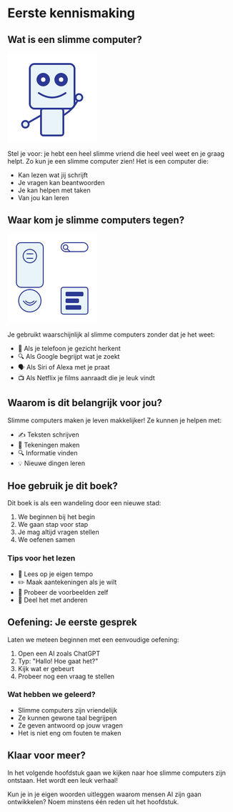 # Eerste kennismaking

## Wat is een slimme computer?

![Een vriendelijke robot die zwaait](/static/images/friendly_robot.png)

Stel je voor: je hebt een heel slimme vriend die heel veel weet en je graag helpt. Zo kun je een slimme computer zien! Het is een computer die:

- Kan lezen wat jij schrijft
- Je vragen kan beantwoorden
- Je kan helpen met taken
- Van jou kan leren

## Waar kom je slimme computers tegen?

![Voorbeelden van slimme computers in het dagelijks leven](/static/images/daily_examples.png)

Je gebruikt waarschijnlijk al slimme computers zonder dat je het weet:

- 📱 Als je telefoon je gezicht herkent
- 🔍 Als Google begrijpt wat je zoekt
- 🗣️ Als Siri of Alexa met je praat
- 📺 Als Netflix je films aanraadt die je leuk vindt

## Waarom is dit belangrijk voor jou?

Slimme computers maken je leven makkelijker! Ze kunnen je helpen met:

- ✍️ Teksten schrijven
- 🎨 Tekeningen maken
- 🔍 Informatie vinden
- 💡 Nieuwe dingen leren

## Hoe gebruik je dit boek?

Dit boek is als een wandeling door een nieuwe stad:

1. We beginnen bij het begin
2. We gaan stap voor stap
3. Je mag altijd vragen stellen
4. We oefenen samen

### Tips voor het lezen

- 📖 Lees op je eigen tempo
- ✏️ Maak aantekeningen als je wilt
- 🤔 Probeer de voorbeelden zelf
- 💬 Deel het met anderen

## Oefening: Je eerste gesprek

Laten we meteen beginnen met een eenvoudige oefening:

1. Open een AI zoals ChatGPT
2. Typ: "Hallo! Hoe gaat het?"
3. Kijk wat er gebeurt
4. Probeer nog een vraag te stellen

### Wat hebben we geleerd?

- Slimme computers zijn vriendelijk
- Ze kunnen gewone taal begrijpen
- Ze geven antwoord op jouw vragen
- Het is niet eng om fouten te maken

## Klaar voor meer?

In het volgende hoofdstuk gaan we kijken naar hoe slimme computers zijn ontstaan. Het wordt een leuk verhaal!

<div class="ai-voorbeeld">Kun je in je eigen woorden uitleggen waarom mensen AI zijn gaan ontwikkelen? Noem minstens één reden uit het hoofdstuk.</div> 